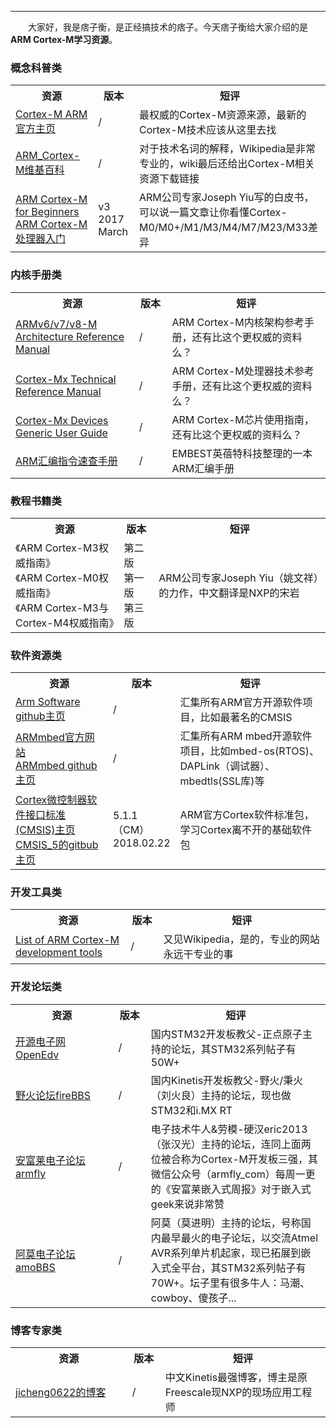----
　　大家好，我是痞子衡，是正经搞技术的痞子。今天痞子衡给大家介绍的是**ARM Cortex-M学习资源**。  

### 概念科普类

<table><tbody>
    <tr>
        <th style="width: 320px;">资源</th>
        <th style="width: 80px;">版本</th>
        <th style="width: 600px;">短评</th>
    </tr>
    <tr>
        <td><a href="https://www.arm.com/products/processors/cortex-m">Cortex-M ARM官方主页</a></td>
        <td>/</td>
        <td>最权威的Cortex-M资源来源，最新的Cortex-M技术应该从这里去找</td>
    </tr>
    <tr>
        <td><a href="https://en.wikipedia.org/wiki/ARM_Cortex-M">ARM_Cortex-M维基百科</a></td>
        <td>/</td>
        <td>对于技术名词的解释，Wikipedia是非常专业的，wiki最后还给出Cortex-M相关资源下载链接</td>
    </tr>
    <tr>
        <td><a href="https://github.com/JayHeng/cortex-m_spec">ARM Cortex-M for Beginners</a><br>
		    <a href="https://github.com/JayHeng/cortex-m_spec">ARM Cortex-M处理器入门</a></td>
        <td>v3<br>
		    2017 March</td>
        <td>ARM公司专家Joseph Yiu写的白皮书，可以说一篇文章让你看懂Cortex-M0/M0+/M1/M3/M4/M7/M23/M33差异</td>
    </tr>
</table>

### 内核手册类

<table><tbody>
    <tr>
        <th style="width: 320px;">资源</th>
        <th style="width: 80px;">版本</th>
        <th style="width: 600px;">短评</th>
    </tr>
    <tr>
        <td><a href="http://infocenter.arm.com/help/index.jsp?topic=/com.arm.doc.subset.architecture.reference/index.html">ARMv6/v7/v8-M Architecture Reference Manual</a></td>
        <td>/</td>
        <td>ARM Cortex-M内核架构参考手册，还有比这个更权威的资料么？</td>
    </tr>
    <tr>
        <td><a href="http://infocenter.arm.com/help/index.jsp?topic=/com.arm.doc.set.cortexm/index.html">Cortex-Mx Technical Reference Manual</a></td>
        <td>/</td>
        <td>ARM Cortex-M处理器技术参考手册，还有比这个更权威的资料么？</td>
    </tr>
    <tr>
        <td><a href="http://infocenter.arm.com/help/index.jsp?topic=/com.arm.doc.set.cortexm/index.html">Cortex-Mx Devices Generic User Guide</a></td>
        <td>/</td>
        <td>ARM Cortex-M芯片使用指南，还有比这个更权威的资料么？</td>
    </tr>
    <tr>
        <td><a href="http://www.c0ks.com/thread-907-1-1.html">ARM汇编指令速查手册</a></td>
        <td>/</td>
        <td>EMBEST英蓓特科技整理的一本ARM汇编手册</td>
    </tr>
</table>

### 教程书籍类

<table><tbody>
    <tr>
        <th style="width: 320px;">资源</th>
        <th style="width: 80px;">版本</th>
        <th style="width: 600px;">短评</th>
    </tr>
    <tr>
        <td>《ARM Cortex-M3权威指南》<br>
		    《ARM Cortex-M0权威指南》<br>
			《ARM Cortex-M3与Cortex-M4权威指南》</td>
        <td>第二版<br>
		    第一版<br>
			第三版</td>
        <td>ARM公司专家Joseph Yiu（姚文祥）的力作，中文翻译是NXP的宋岩</td>
    </tr>
</table>

### 软件资源类

<table><tbody>
    <tr>
        <th style="width: 320px;">资源</th>
        <th style="width: 80px;">版本</th>
        <th style="width: 600px;">短评</th>
    </tr>
    <tr>
        <td><a href="https://github.com/ARM-software">Arm Software github主页</a></td>
		<td>/</td>
        <td>汇集所有ARM官方开源软件项目，比如最著名的CMSIS</td>
    </tr>
    <tr>
        <td><a href="https://www.mbed.com/">ARMmbed官方网站</a><br>
		    <a href="https://www.mbed.com/">ARMmbed github主页</a></td>
		<td>/</td>
        <td>汇集所有ARM mbed开源软件项目，比如mbed-os(RTOS)、DAPLink（调试器）、mbedtls(SSL库)等</td>
    </tr>
    <tr>
        <td><a href="https://developer.arm.com/embedded/cmsis">Cortex微控制器软件接口标准(CMSIS)主页</a><br>
		    <a href="https://github.com/ARM-software/CMSIS_5/">CMSIS_5的gitbub主页</a></td>
		<td>5.1.1（CM）<br>
		    2018.02.22</td>
        <td>ARM官方Cortex软件标准包，学习Cortex离不开的基础软件包</td>
    </tr>
</table>

### 开发工具类

<table><tbody>
    <tr>
        <th style="width: 320px;">资源</th>
        <th style="width: 80px;">版本</th>
        <th style="width: 600px;">短评</th>
    </tr>
    <tr>
        <td><a href="https://en.wikipedia.org/wiki/List_of_ARM_Cortex-M_development_tools">List of ARM Cortex-M development tools</a></td>
        <td>/</td>
        <td>又见Wikipedia，是的，专业的网站永远干专业的事</td>
    </tr>
</table>

### 开发论坛类

<table><tbody>
    <tr>
        <th style="width: 320px;">资源</th>
        <th style="width: 80px;">版本</th>
        <th style="width: 600px;">短评</th>
    </tr>
    <tr>
        <td><a href="http://www.openedv.com/">开源电子网OpenEdv</a></td>
        <td>/</td>
        <td>国内STM32开发板教父-正点原子主持的论坛，其STM32系列帖子有50W+</td>
    </tr>
    <tr>
        <td><a href="http://www.firebbs.cn/forum.php">野火论坛fireBBS</a></td>
        <td>/</td>
        <td>国内Kinetis开发板教父-野火/秉火（刘火良）主持的论坛，现也做STM32和i.MX RT</td>
    </tr>
    <tr>
        <td><a href="http://forum.armfly.com/forum.php">安富莱电子论坛armfly</a></td>
        <td>/</td>
        <td>电子技术牛人&劳模-硬汉eric2013（张汉光）主持的论坛，连同上面两位被合称为Cortex-M开发板三强，其微信公众号（armfly_com）每周一更的《安富莱嵌入式周报》对于嵌入式geek来说非常赞</td>
    </tr>
    <tr>
        <td><a href="https://www.amobbs.com/index.php">阿莫电子论坛amoBBS</a></td>
        <td>/</td>
        <td>阿莫（莫进明）主持的论坛，号称国内最早最火的电子论坛，以交流Atmel AVR系列单片机起家，现已拓展到嵌入式全平台，其STM32系列帖子有70W+。坛子里有很多牛人：马潮、cowboy、傻孩子...</td>
    </tr>
</table>

### 博客专家类

<table><tbody>
    <tr>
        <th style="width: 320px;">资源</th>
        <th style="width: 80px;">版本</th>
        <th style="width: 600px;">短评</th>
    </tr>
    <tr>
        <td><a href="http://blog.chinaaet.com/jihceng0622">jicheng0622的博客</a></td>
        <td>/</td>
        <td>中文Kinetis最强博客，博主是原Freescale现NXP的现场应用工程师</td>
    </tr>
</table>

